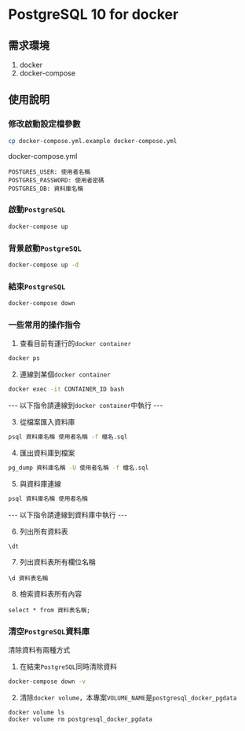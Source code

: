 # PostgreSQL 10 for docker

## 需求環境

1. docker
2. docker-compose

## 使用說明

### 修改啟動設定檔參數

```bash
cp docker-compose.yml.example docker-compose.yml
```

docker-compose.yml

```
POSTGRES_USER: 使用者名稱
POSTGRES_PASSWORD: 使用者密碼
POSTGRES_DB: 資料庫名稱
```

### 啟動`PostgreSQL`

```bash
docker-compose up
```

### 背景啟動`PostgreSQL`

```bash
docker-compose up -d
```

### 結束`PostgreSQL`

```bash
docker-compose down
```

### 一些常用的操作指令

1. 查看目前有運行的`docker container`

```bash
docker ps
```

2. 連線到某個`docker container`

```bash
docker exec -it CONTAINER_ID bash
```

--- 以下指令請連線到`docker container`中執行 ---

3. 從檔案匯入資料庫

```bash
psql 資料庫名稱 使用者名稱 -f 檔名.sql
```

4. 匯出資料庫到檔案

```bash
pg_dump 資料庫名稱 -U 使用者名稱 -f 檔名.sql
```

5. 與資料庫連線

```bash
psql 資料庫名稱 使用者名稱
```

--- 以下指令請連線到資料庫中執行 ---

6. 列出所有資料表

```
\dt
```

7. 列出資料表所有欄位名稱

```
\d 資料表名稱
```

8. 檢索資料表所有內容

```
select * from 資料表名稱;
```

### 清空`PostgreSQL`資料庫

清除資料有兩種方式

1. 在結束`PostgreSQL`同時清除資料

```bash
docker-compose down -v
```

2. 清除`docker volume`，本專案`VOLUME_NAME`是`postgresql_docker_pgdata`

```
docker volume ls
docker volume rm postgresql_docker_pgdata
```
